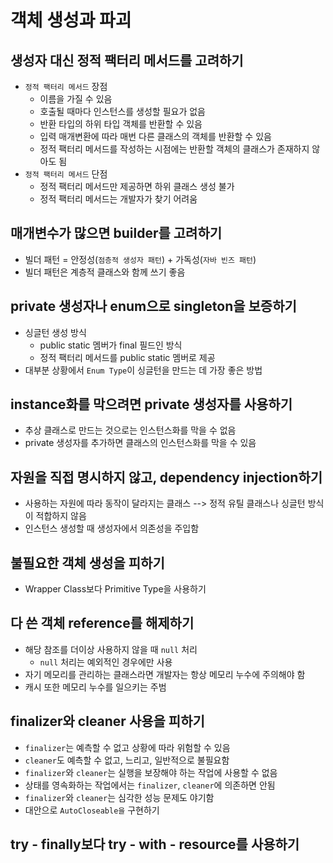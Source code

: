 #   객체 생성과 파괴

##  생성자 대신 정적 팩터리 메서드를 고려하기
- `정적 팩터리 메서드` 장점
  - 이름을 가질 수 있음
  - 호출될 때마다 인스턴스를 생성할 필요가 없음
  - 반환 타입의 하위 타입 객체를 반환할 수 있음
  - 입력 매개변환에 따라 매번 다른 클래스의 객체를 반환할 수 있음
  - 정적 팩터리 메서드를 작성하는 시점에는 반환할 객체의 클래스가 존재하지 않아도 됨
- `정적 팩터리 메서드` 단점
  - 정적 팩터리 메서드만 제공하면 하위 클래스 생성 불가
  - 정적 팩터리 메서드는 개발자가 찾기 어려움

##  매개변수가 많으면 builder를 고려하기
- 빌더 패턴 = 안정성(`점층적 생성자 패턴`) + 가독성(`자바 빈즈 패턴`)
- 빌더 패턴은 계층적 클래스와 함께 쓰기 좋음

##  private 생성자나 enum으로 singleton을 보증하기
- 싱글턴 생성 방식
  - public static 멤버가 final 필드인 방식
  - 정적 팩터리 메서드를 public static 멤버로 제공
- 대부분 상황에서 `Enum Type`이 싱글턴을 만드는 데 가장 좋은 방법

##  instance화를 막으려면 private 생성자를 사용하기
- 추상 클래스로 만드는 것으로는 인스턴스화를 막을 수 없음
- private 생성자를 추가하면 클래스의 인스턴스화를 막을 수 있음

##  자원을 직접 명시하지 않고, dependency injection하기
- 사용하는 자원에 따라 동작이 달라지는 클래스 --> 정적 유틸 클래스나 싱글턴 방식이 적합하지 않음
- 인스턴스 생성할 때 생성자에서 의존성을 주입함

##  불필요한 객체 생성을 피하기
- Wrapper Class보다 Primitive Type을 사용하기

##  다 쓴 객체 reference를 해제하기
- 해당 참조를 더이상 사용하지 않을 때 `null` 처리
  - `null` 처리는 예외적인 경우에만 사용
- 자기 메모리를 관리하는 클래스라면 개발자는 항상 메모리 누수에 주의해야 함
- 캐시 또한 메모리 누수를 일으키는 주범

##  finalizer와 cleaner 사용을 피하기
- `finalizer`는 예측할 수 없고 상황에 따라 위험할 수 있음
- `cleaner`도 예측할 수 없고, 느리고, 일반적으로 불필요함
- `finalizer`와 `cleaner`는 실행을 보장해야 하는 작업에 사용할 수 없음
- 상태를 영속화하는 작업에서는 `finalizer`, `cleaner`에 의존하면 안됨
- `finalizer`와 `cleaner`는 심각한 성능 문제도 야기함
- 대안으로 `AutoCloseable을` 구현하기

##  try - finally보다 try - with - resource를 사용하기